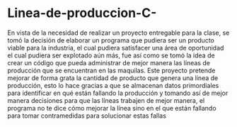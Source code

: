 # Linea-de-produccion-C-
En vista de la necesidad de realizar un proyecto entregable para la clase, se tomó la decisión de elaborar un programa que pudiera ser un producto viable para la industria, el cual pudiera satisfacer una área de oportunidad el cual pudiera ser explotado aún más, fue así como se tomó la idea de crear un código que pueda administrar de mejor manera las líneas de producción que se encuentran en las maquilas.
Este proyecto pretende mejorar de forma grata la cantidad de producto que genera una línea de producción, esto lo hace gracias a que se almacenan datos primordiales para identificar en qué están fallando la producción y tomando así de mejor manera decisiones para que las líneas trabajen de mejor manera, el programa no te dice cómo mejorar la línea sino en el que están fallando para tomar contramedidas para solucionar estas fallas
